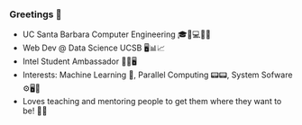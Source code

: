 ### Greetings 👋

- UC Santa Barbara Computer Engineering 🎓🔋💻🔌💡
- Web Dev @ Data Science UCSB 🖥️📊📈
- Intel Student Ambassador 💾💽🖥️
- Interests: Machine Learning 🤖, Parallel Computing 📟📟, System Sofware ⚙️🖥️💽
- Loves teaching and mentoring people to get them where they want to be! 👨‍🏫
